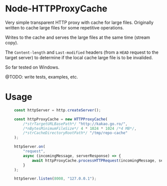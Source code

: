 Node-HTTPProxyCache
===================
Very simple transparent HTTP proxy with cache for large files. Originally written to cache large files for some repetitive operations.

Writes to the cache and serves the large files at the same time (stream copy).

The `Content-length` and `Last-modified` headers (from a `HEAD` request to the target server) to determine if the local cache large file is to be invalided.

So far tested on Windows.

@TODO: write tests, examples, etc.

Usage
=====
```JavaScript
	const httpServer = http.createServer();

	const httpProxyCache = new HTTPProxyCache(
		/*strTargetURLBasePath*/ "http://kakao.go.ro/", 
		/*nBytesMinimumFileSize*/ 4 * 1024 * 1024 /*4 MB*/, 
		/*strCacheDirectoryRootPath*/ "/tmp/repo-cache"
	);

	httpServer.on(
		"request",
		async (incomingMessage, serverResponse) => {
			await httpProxyCache.processHTTPRequest(incomingMessage, serverResponse);
		}
	);

	httpServer.listen(8008, "127.0.0.1");
```